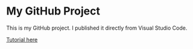 # My GitHub Project

This is my GitHub project. I published it directly from Visual Studio Code.

[Tutorial here](https://docs.microsoft.com/es-es/learn/modules/introduction-to-github-visual-studio-code/)